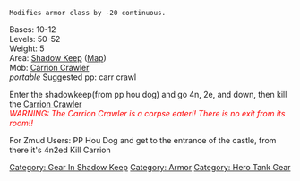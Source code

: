 `Modifies armor class by -20 continuous.`

Bases: 10-12  
Levels: 50-52  
Weight: 5  
Area: [Shadow Keep](:Category:_Shadow_Keep "wikilink")
([Map](Shadow_Keep_Map "wikilink"))  
Mob: [Carrion Crawler](Carrion_Crawler "wikilink")  
*portable* Suggested pp: carr crawl

Enter the shadowkeep(from pp hou dog) and go 4n, 2e, and down, then kill
the [Carrion Crawler](Carrion_Crawler "wikilink")  
<font color=red>*WARNING: The Carrion Crawler is a corpse eater!! There
is no exit from its room!!*</font>

For Zmud Users: PP Hou Dog and get to the entrance of the castle, from
there it's 4n2ed Kill Carrion

[Category: Gear In Shadow
Keep](Category:_Gear_In_Shadow_Keep "wikilink") [Category:
Armor](Category:_Armor "wikilink") [Category: Hero Tank
Gear](Category:_Hero_Tank_Gear "wikilink")
